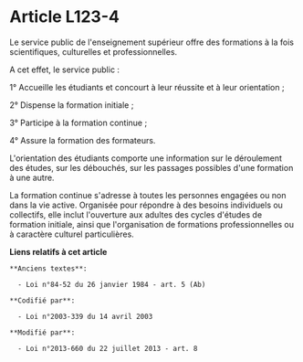 # Article L123-4

Le service public de l'enseignement supérieur offre des formations à la fois scientifiques, culturelles et professionnelles. 

A cet effet, le service public : 

1° Accueille les étudiants et concourt à leur réussite et à leur orientation ; 

2° Dispense la formation initiale ; 

3° Participe à la formation continue ; 

4° Assure la formation des formateurs. 

L'orientation des étudiants comporte une information sur le déroulement des études, sur les débouchés, sur les passages
possibles d'une formation à une autre. 

La formation continue s'adresse à toutes les personnes engagées ou non dans la vie active. Organisée pour répondre à des
besoins individuels ou collectifs, elle inclut l'ouverture aux adultes des cycles d'études de formation initiale, ainsi que
l'organisation de formations professionnelles ou à caractère culturel particulières.

**Liens relatifs à cet article**

	**Anciens textes**:

	  - Loi n°84-52 du 26 janvier 1984 - art. 5 (Ab)

	**Codifié par**:

	  - Loi n°2003-339 du 14 avril 2003

	**Modifié par**:

	  - Loi n°2013-660 du 22 juillet 2013 - art. 8
